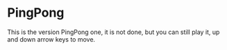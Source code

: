 # PingPong
This is the version PingPong one, it is not done, but you can still play it, up and down arrow keys to move.
